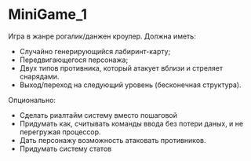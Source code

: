 # MiniGame_1
Игра в жанре рогалик/данжен кроулер.
Должна иметь:
  - Cлучайно генерирующийся лабиринт-карту;
  - Передвигающегося персонажа;
  - Двух типов противника, который атакует вблизи и стреляет снарядами.
  - Выход/переход на следующий уровень (бесконечная структура).
 
Опционально:
  - Сделать риалтайм систему вместо пошаговой
  - Придумать как, считывать команды ввода без потери даных, и не перегружая процессор.
  - Дать персонажу возможность атаковать противников.
  - Придумать систему статов
